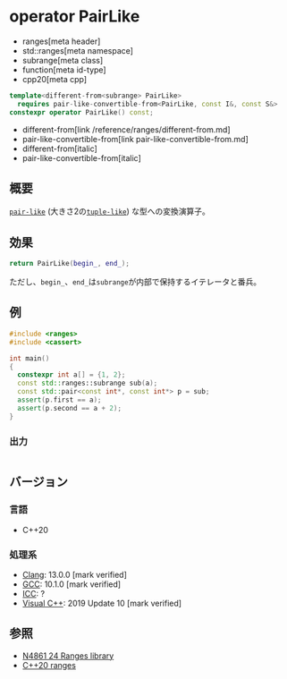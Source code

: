 # operator PairLike
* ranges[meta header]
* std::ranges[meta namespace]
* subrange[meta class]
* function[meta id-type]
* cpp20[meta cpp]

```cpp
template<different-from<subrange> PairLike>
  requires pair-like-convertible-from<PairLike, const I&, const S&>
constexpr operator PairLike() const;
```
* different-from[link /reference/ranges/different-from.md]
* pair-like-convertible-from[link pair-like-convertible-from.md]
* different-from[italic]
* pair-like-convertible-from[italic]

## 概要
[`pair-like`](/reference/tuple/pair-like.md) (大きさ2の[`tuple-like`](/reference/tuple/tuple-like.md)) な型への変換演算子。

## 効果
```cpp
return PairLike(begin_, end_);
```

ただし、`begin_`、`end_`は`subrange`が内部で保持するイテレータと番兵。

## 例
```cpp example
#include <ranges>
#include <cassert>

int main()
{
  constexpr int a[] = {1, 2};
  const std::ranges::subrange sub(a);
  const std::pair<const int*, const int*> p = sub;
  assert(p.first == a);
  assert(p.second == a + 2);
}
```

### 出力
```
```

## バージョン
### 言語
- C++20

### 処理系
- [Clang](/implementation.md#clang): 13.0.0 [mark verified]
- [GCC](/implementation.md#gcc): 10.1.0 [mark verified]
- [ICC](/implementation.md#icc): ?
- [Visual C++](/implementation.md#visual_cpp): 2019 Update 10 [mark verified]

## 参照
- [N4861 24 Ranges library](https://timsong-cpp.github.io/cppwp/n4861/ranges)
- [C++20 ranges](https://techbookfest.org/product/5134506308665344)
